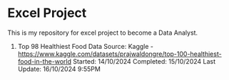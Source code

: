 # Excel Project
This is my repository for excel project to become a Data Analyst.

1. Top 98 Healthiest Food
   Data Source: Kaggle - https://www.kaggle.com/datasets/prajwaldongre/top-100-healthiest-food-in-the-world
   Started: 14/10/2024
   Completed: 15/10/2024
   Last Update: 16/10/2024 9:55PM
